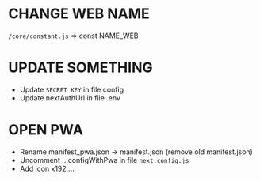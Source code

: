 # CHANGE WEB NAME

`/core/constant.js` => const NAME_WEB

# UPDATE SOMETHING

- Update `SECRET KEY` in file config
- Update nextAuthUrl in file .env

# OPEN PWA

- Rename manifest_pwa.json -> manifest.json (remove old manifest.json)
- Uncomment ...configWithPwa in file `next.config.js`
- Add icon x192,...
